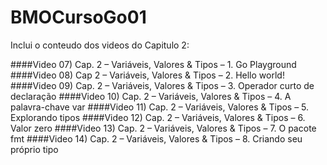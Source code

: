 # BMOCursoGo01

Inclui o conteudo dos videos do Capitulo 2:

####Video 07) Cap. 2 – Variáveis, Valores & Tipos – 1. Go Playground
####Video 08) Cap 2 – Variáveis, Valores & Tipos – 2. Hello world!    
####Video 09) Cap. 2 – Variáveis, Valores & Tipos – 3. Operador curto de declaração
####Video 10) Cap. 2 – Variáveis, Valores & Tipos – 4. A palavra-chave var
####Video 11) Cap. 2 – Variáveis, Valores & Tipos – 5. Explorando tipos
####Video 12) Cap. 2 – Variáveis, Valores & Tipos – 6. Valor zero
####Video 13) Cap. 2 – Variáveis, Valores & Tipos – 7. O pacote fmt
####Video 14) Cap. 2 – Variáveis, Valores & Tipos – 8. Criando seu próprio tipo
